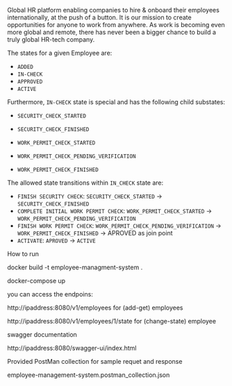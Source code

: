 Global HR platform enabling companies to hire & onboard their employees internationally, at the push of a button.
It is our mission to create opportunities for anyone to work from anywhere.
As work is becoming even more global and remote, there has never been a bigger chance to build a truly global HR-tech company.

The states for a given Employee are:
- `ADDED`
- `IN-CHECK`
- `APPROVED`
- `ACTIVE`

Furthermore, `IN-CHECK` state is special and has the following child substates:

- `SECURITY_CHECK_STARTED`
- `SECURITY_CHECK_FINISHED`


- `WORK_PERMIT_CHECK_STARTED`
- `WORK_PERMIT_CHECK_PENDING_VERIFICATION`
- `WORK_PERMIT_CHECK_FINISHED`


The allowed state transitions within `IN_CHECK` state are:
- `FINISH SECURITY CHECK`: `SECURITY_CHECK_STARTED` -> `SECURITY_CHECK_FINISHED`
- `COMPLETE INITIAL WORK PERMIT CHECK`: `WORK_PERMIT_CHECK_STARTED` -> `WORK_PERMIT_CHECK_PENDING_VERIFICATION`
- `FINISH WORK PERMIT CHECK`: `WORK_PERMIT_CHECK_PENDING_VERIFICATION` -> `WORK_PERMIT_CHECK_FINISHED` -> APROVED as join point 
- `ACTIVATE`: `APROVED` -> `ACTIVE`

How to run
 
docker build -t employee-managment-system  .

docker-compose up

you can access the  endpoins:

http://ipaddress:8080/v1/employees  for (add-get) employees

http://ipaddress:8080/v1/employees/1/state for (change-state) employee	
 
swagger documentation

http://ipaddress:8080/swagger-ui/index.html

Provided PostMan collection for sample requet and response

employee-management-system.postman_collection.json



